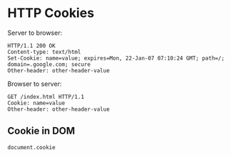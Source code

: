 # HTTP Cookies

Server to browser:
```
HTTP/1.1 200 OK
Content-type: text/html
Set-Cookie: name=value; expires=Mon, 22-Jan-07 07:10:24 GMT; path=/; domain=.google.com; secure
Other-header: other-header-value
```

Browser to server:
```
GET /index.html HTTP/1.1
Cookie: name=value
Other-header: other-header-value
```

## Cookie in DOM
`document.cookie`

